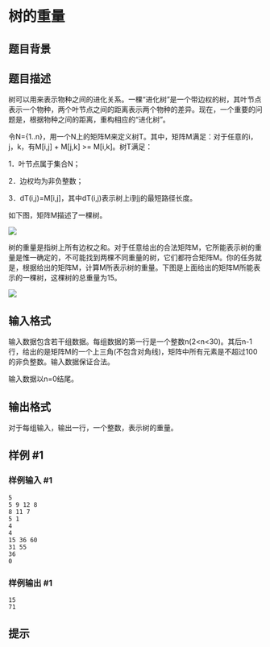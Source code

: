 # 树的重量

## 题目背景



## 题目描述

树可以用来表示物种之间的进化关系。一棵“进化树”是一个带边权的树，其叶节点表示一个物种，两个叶节点之间的距离表示两个物种的差异。现在，一个重要的问题是，根据物种之间的距离，重构相应的“进化树”。

令N={1..n}，用一个N上的矩阵M来定义树T。其中，矩阵M满足：对于任意的i，j，k，有M[i,j] + M[j,k] >= M[i,k]。树T满足：

1．叶节点属于集合N；

2．边权均为非负整数；

3．dT(i,j)=M[i,j]，其中dT(i,j)表示树上i到j的最短路径长度。

如下图，矩阵M描述了一棵树。

 ![](https://cdn.luogu.com.cn/upload/pic/82.png) 

树的重量是指树上所有边权之和。对于任意给出的合法矩阵M，它所能表示树的重量是惟一确定的，不可能找到两棵不同重量的树，它们都符合矩阵M。你的任务就是，根据给出的矩阵M，计算M所表示树的重量。下图是上面给出的矩阵M所能表示的一棵树，这棵树的总重量为15。

![](https://cdn.luogu.com.cn/upload/pic/83.png)


## 输入格式

输入数据包含若干组数据。每组数据的第一行是一个整数n(2<n<30)。其后n-1行，给出的是矩阵M的一个上三角(不包含对角线)，矩阵中所有元素是不超过100的非负整数。输入数据保证合法。

输入数据以n=0结尾。


## 输出格式

对于每组输入，输出一行，一个整数，表示树的重量。


## 样例 #1

### 样例输入 #1
```
5
5 9 12 8
8 11 7
5 1
4
4
15 36 60
31 55
36
0
```

### 样例输出 #1

```
15
71
```

## 提示


